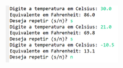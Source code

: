 <img src="https://github.com/hiranfbcj/do-while-celsius-fahrenheit/blob/main/readme.png" width=300>
